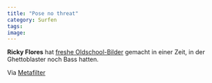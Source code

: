 ```yaml
---
title: "Pose no threat"
category: Surfen
tags: 
image: 
---
```


**Ricky Flores** hat [freshe Oldschool-Bilder](http://flickr.com/photos/rickyflores/sets/72157604610302812/) gemacht in einer Zeit, in der Ghettoblaster noch Bass hatten.  

  

Via [Metafilter](http://www.metafilter.com/71036/Ricky-Flores-photographs-of-BBoys-in-the-80s)